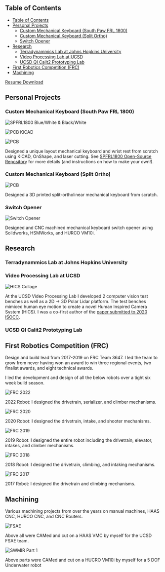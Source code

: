 
## Table of Contents
- [Table of Contents](#table-of-contents)
- [Personal Projects](#personal-projects)
  - [Custom Mechanical Keyboard (South Paw FRL 1800)](#custom-mechanical-keyboard-south-paw-frl-1800)
  - [Custom Mechanical Keyboard (Split Ortho)](#custom-mechanical-keyboard-split-ortho)
  - [Switch Opener](#switch-opener)
- [Research](#research)
  - [Terradynammics Lab at Johns Hopkins University](#terradynammics-lab-at-johns-hopkins-university)
  - [Video Processing Lab at UCSD](#video-processing-lab-at-ucsd)
  - [UCSD QI Calit2 Prototyping Lab](#ucsd-qi-calit2-prototyping-lab)
- [First Robotics Competition (FRC)](#first-robotics-competition-frc)
- [Machining](#machining)

<!-- ## Resume -->

<!-- ![Resume](https://github.com/jonathanmi6/jonathanmi6.github.io/blob/main/images/Jonathan_Mi_Resume-1.png?raw=true) -->

[Resume Download](https://github.com/jonathanmi6/jonathanmi6.github.io/blob/main/other/Jonathan_Mi_Resume.pdf)

## Personal Projects

### Custom Mechanical Keyboard (South Paw FRL 1800)

![SPFRL1800 Blue/White & Black/White](https://github.com/jonathanmi6/jonathanmi6.github.io/blob/main/images/SP1.jpg?raw=true)

![PCB KiCAD](https://github.com/jonathanmi6/jonathanmi6.github.io/blob/main/images/SPPCB3.png?raw=true)

![PCB](https://github.com/jonathanmi6/jonathanmi6.github.io/blob/main/images/SPPCB2.jpg?raw=true)

Designed a unique layout mechanical keyboard and wrist rest from scratch using KiCAD, OnShape, and laser cutting. See [SPFRL1800 Open-Source Repository](https://github.com/jonathanmi6/SPFRL1800) for more details (and instructions on how to make your own!).

### Custom Mechanical Keyboard (Split Ortho)

![PCB](https://github.com/jonathanmi6/jonathanmi6.github.io/blob/main/images/KBSplitOrtho.png?raw=true)

Designed a 3D printed split-ortholinear mechanical keyboard from scratch.

### Switch Opener

![Switch Opener](https://github.com/jonathanmi6/jonathanmi6.github.io/blob/main/images/SWOpener2.jpg?raw=true)

Designed and CNC machined mechanical keyboard switch opener using Solidworks, HSMWorks, and HURCO VM10i.

## Research

### Terradynammics Lab at Johns Hopkins University


### Video Processing Lab at UCSD
![HICS Collage](https://github.com/jonathanmi6/jonathanmi6.github.io/blob/main/images/HICSCollage.png?raw=true)

At the UCSD Video Processing Lab I developed 2 computer vision test benches as well as a 2D -> 3D Polar Lidar platform. The test benches mimiced human eye motion to create a novel Human Inspired Camera System (HICS). I was a co-first author of the [paper submitted to 2020 ISOCC](https://github.com/jonathanmi6/jonathanmi6.github.io/blob/main/other/HICSPaper.pdf).

### UCSD QI Calit2 Prototyping Lab

## First Robotics Competition (FRC)

Design and build lead from 2017-2019 on FRC Team 3647. I led the team to grow from never having won an award to win three regional events, two finalist awards, and eight technical awards.

I led the development and design of all the below robots over a tight six week build season. 


![FRC 2022](https://github.com/jonathanmi6/jonathanmi6.github.io/blob/main/images/FRC2022Collage.png?raw=true)

2022 Robot: I designed the drivetrain, serializer, and climber mechanisms.


![FRC 2020](https://github.com/jonathanmi6/jonathanmi6.github.io/blob/main/images/FRC2020Collage.png?raw=true)

2020 Robot: I designed the drivetrain, intake, and shooter mechanisms.


![FRC 2019](https://github.com/jonathanmi6/jonathanmi6.github.io/blob/main/images/FRC2019Collage.png?raw=true)

2019 Robot: I designed the entire robot including the drivetrain, elevator, intakes, and climber mechanisms.


![FRC 2018](https://github.com/jonathanmi6/jonathanmi6.github.io/blob/main/images/FRC2018.jpeg?raw=true)

2018 Robot: I designed the drivetrain, climbing, and intaking mechanisms.


![FRC 2017](https://github.com/jonathanmi6/jonathanmi6.github.io/blob/main/images/FRC2017.jpg?raw=true)

2017 Robot: I designed the drivetrain and climbing mechanisms.


## Machining

Various machining projects from over the years on manual machines, HAAS CNC, HURCO CNC, and CNC Routers.

![FSAE](https://github.com/jonathanmi6/jonathanmi6.github.io/blob/main/images/FSAECollage.png?raw=true)

Above all were CAMed and cut on a HAAS VMC by myself for the UCSD FSAE team. 

![SWMIR Part 1](https://github.com/jonathanmi6/jonathanmi6.github.io/blob/main/images/SWIMRParts.jpg?raw=true)



Above parts were CAMed and cut on a HUCRO VM10i by myself for a 5 DOF Underwater robot 



<!-- ## 3D Printing -->



<!-- ## Welcome to GitHub Pages

You can use the [editor on GitHub](https://github.com/jonathanmi6/jonathami6.github.io/edit/gh-pages/index.md) to maintain and preview the content for your website in Markdown files.

Whenever you commit to this repository, GitHub Pages will run [Jekyll](https://jekyllrb.com/) to rebuild the pages in your site, from the content in your Markdown files.

### Markdown

Markdown is a lightweight and easy-to-use syntax for styling your writing. It includes conventions for

```markdown
Syntax highlighted code block

# Header 1
## Header 2
### Header 3

- Bulleted
- List

1. Numbered
2. List

**Bold** and _Italic_ and `Code` text

[Link](url) and ![Image](src)
```

For more details see [Basic writing and formatting syntax](https://docs.github.com/en/github/writing-on-github/getting-started-with-writing-and-formatting-on-github/basic-writing-and-formatting-syntax).

### Jekyll Themes

Your Pages site will use the layout and styles from the Jekyll theme you have selected in your [repository settings](https://github.com/jonathanmi6/jonathami6.github.io/settings/pages). The name of this theme is saved in the Jekyll `_config.yml` configuration file.

### Support or Contact

Having trouble with Pages? Check out our [documentation](https://docs.github.com/categories/github-pages-basics/) or [contact support](https://support.github.com/contact) and we’ll help you sort it out. -->
